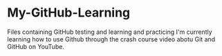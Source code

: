 # My-GitHub-Learning
Files containing GitHub testing and learning and practicing
I'm currently learning how to use Github through the crash course video abotu Git and GitHub on YouTube.

